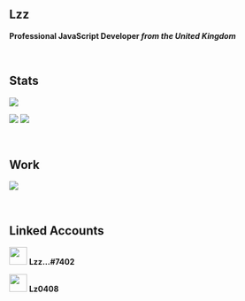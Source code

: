 ## Lzz
**Professional JavaScript Developer _from the **United Kingdom**_**

<br />

## Stats
![](https://komarev.com/ghpvc/?username=lz0408&color=blueviolet)

![](https://github-readme-stats.vercel.app/api?username=lz0408&show_icons=true&hide=contribs,prs&theme=dark)
![](https://github-readme-stats.vercel.app/api/top-langs/?username=lz0408&layout=compact&theme=dark)

<br />

## Work
[![](https://images.discordapp.net/avatars/738549774931984466/70b9e193d31072e60c19d716ba49413d.png?size=64)](https://top.gg/bot/738549774931984466)

<br />

## Linked Accounts
<!-- [![](https://img.icons8.com/fluent/48/000000/discord-new-logo.png)](https://discord.com/) **Lzz...#7402** -->
<img height="32" width="32" src="https://cdn.jsdelivr.net/npm/simple-icons@v5/icons/discord.svg" /> **Lzz...#7402**

<!-- [![](https://img.icons8.com/fluent/48/000000/github.png)](https://github.com/lz0408/) **Lz0408** -->
<img height="32" width="32" src="https://cdn.jsdelivr.net/npm/simple-icons@v5/icons/github.svg" /> **Lz0408**
